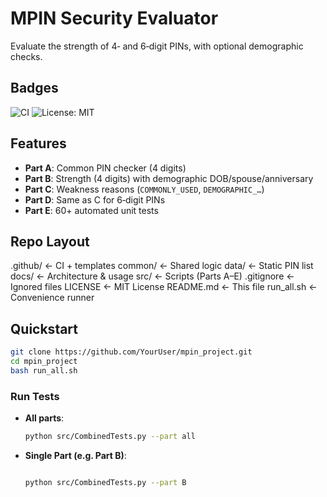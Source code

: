 # MPIN Security Evaluator

Evaluate the strength of 4‑ and 6‑digit PINs, with optional demographic checks.

## Badges
![CI](https://github.com/YourUser/mpin_project/actions/workflows/ci.yml/badge.svg)
![License: MIT](https://img.shields.io/badge/License-MIT-blue.svg)

## Features
- **Part A**: Common PIN checker (4 digits)  
- **Part B**: Strength (4 digits) with demographic DOB/spouse/anniversary  
- **Part C**: Weakness reasons (`COMMONLY_USED`, `DEMOGRAPHIC_…`)  
- **Part D**: Same as C for 6‑digit PINs  
- **Part E**: 60+ automated unit tests

## Repo Layout
.github/ ← CI + templates
common/ ← Shared logic
data/ ← Static PIN list
docs/ ← Architecture & usage
src/ ← Scripts (Parts A–E)
.gitignore ← Ignored files
LICENSE ← MIT License
README.md ← This file
run_all.sh ← Convenience runner


## Quickstart

```bash
git clone https://github.com/YourUser/mpin_project.git
cd mpin_project
bash run_all.sh
```
### Run Tests

- **All parts**:
  ```bash
  python src/CombinedTests.py --part all
  ```
- **Single Part (e.g. Part B)**:

  ```bash

  python src/CombinedTests.py --part B
  ```
